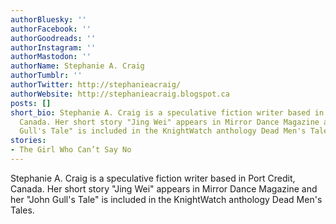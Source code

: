 ```yaml
---
authorBluesky: ''
authorFacebook: ''
authorGoodreads: ''
authorInstagram: ''
authorMastodon: ''
authorName: Stephanie A. Craig
authorTumblr: ''
authorTwitter: http://stephanieacraig/
authorWebsite: http://stephanieacraig.blogspot.ca
posts: []
short_bio: Stephanie A. Craig is a speculative fiction writer based in Port Credit,
  Canada. Her short story "Jing Wei" appears in Mirror Dance Magazine and her "John
  Gull's Tale" is included in the KnightWatch anthology Dead Men's Tales.
stories:
- The Girl Who Can’t Say No
---
```


Stephanie A. Craig is a speculative fiction writer based in Port Credit, Canada. Her short story "Jing Wei" appears in Mirror Dance Magazine and her "John Gull's Tale" is included in the KnightWatch anthology Dead Men's Tales.